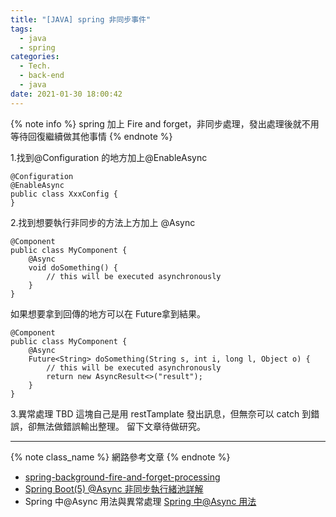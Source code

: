 ```yaml
---
title: "[JAVA] spring 非同步事件"
tags:
  - java
  - spring
categories:
  - Tech.
  - back-end
  - java
date: 2021-01-30 18:00:42
---
```


{% note info %} spring 加上 Fire and forget，非同步處理，發出處理後就不用等待回復繼續做其他事情 {% endnote %}

<!--more-->

1.找到@Configuration 的地方加上@EnableAsync

```
@Configuration
@EnableAsync
public class XxxConfig {
}
```

2.找到想要執行非同步的方法上方加上 @Async

```
@Component
public class MyComponent {
    @Async
    void doSomething() {
        // this will be executed asynchronously
    }
}
```

如果想要拿到回傳的地方可以在 Future<XXX>拿到結果。

```
@Component
public class MyComponent {
    @Async
    Future<String> doSomething(String s, int i, long l, Object o) {
        // this will be executed asynchronously
        return new AsyncResult<>("result");
    }
}
```

3.異常處理 TBD
這塊自己是用 restTamplate 發出訊息，但無奈可以 catch 到錯誤，卻無法做錯誤輸出整理。
留下文章待做研究。

---

{% note class_name %} 網路參考文章 {% endnote %}

- [spring-background-fire-and-forget-processing](https://stackoverflow.com/questions/33243255/spring-background-fire-and-forget-processing)
- [Spring Boot(5) @Async 非同步執行緒池詳解](https://www.mdeditor.tw/pl/pIYL/zh-tw)
- Spring 中@Async 用法與異常處理
  [Spring 中@Async 用法](https://codertw.com/%E7%A8%8B%E5%BC%8F%E8%AA%9E%E8%A8%80/312303/)
